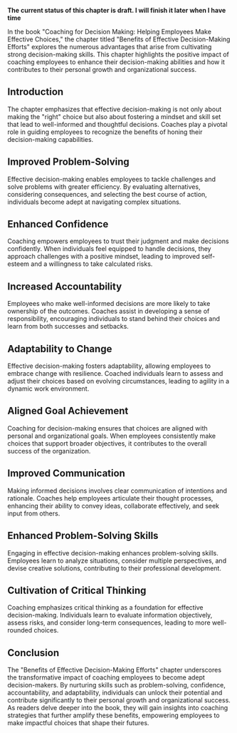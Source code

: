 **The current status of this chapter is draft. I will finish it later when I have time**

In the book "Coaching for Decision Making: Helping Employees Make Effective Choices," the chapter titled "Benefits of Effective Decision-Making Efforts" explores the numerous advantages that arise from cultivating strong decision-making skills. This chapter highlights the positive impact of coaching employees to enhance their decision-making abilities and how it contributes to their personal growth and organizational success.

Introduction
------------

The chapter emphasizes that effective decision-making is not only about making the "right" choice but also about fostering a mindset and skill set that lead to well-informed and thoughtful decisions. Coaches play a pivotal role in guiding employees to recognize the benefits of honing their decision-making capabilities.

Improved Problem-Solving
------------------------

Effective decision-making enables employees to tackle challenges and solve problems with greater efficiency. By evaluating alternatives, considering consequences, and selecting the best course of action, individuals become adept at navigating complex situations.

Enhanced Confidence
-------------------

Coaching empowers employees to trust their judgment and make decisions confidently. When individuals feel equipped to handle decisions, they approach challenges with a positive mindset, leading to improved self-esteem and a willingness to take calculated risks.

Increased Accountability
------------------------

Employees who make well-informed decisions are more likely to take ownership of the outcomes. Coaches assist in developing a sense of responsibility, encouraging individuals to stand behind their choices and learn from both successes and setbacks.

Adaptability to Change
----------------------

Effective decision-making fosters adaptability, allowing employees to embrace change with resilience. Coached individuals learn to assess and adjust their choices based on evolving circumstances, leading to agility in a dynamic work environment.

Aligned Goal Achievement
------------------------

Coaching for decision-making ensures that choices are aligned with personal and organizational goals. When employees consistently make choices that support broader objectives, it contributes to the overall success of the organization.

Improved Communication
----------------------

Making informed decisions involves clear communication of intentions and rationale. Coaches help employees articulate their thought processes, enhancing their ability to convey ideas, collaborate effectively, and seek input from others.

Enhanced Problem-Solving Skills
-------------------------------

Engaging in effective decision-making enhances problem-solving skills. Employees learn to analyze situations, consider multiple perspectives, and devise creative solutions, contributing to their professional development.

Cultivation of Critical Thinking
--------------------------------

Coaching emphasizes critical thinking as a foundation for effective decision-making. Individuals learn to evaluate information objectively, assess risks, and consider long-term consequences, leading to more well-rounded choices.

Conclusion
----------

The "Benefits of Effective Decision-Making Efforts" chapter underscores the transformative impact of coaching employees to become adept decision-makers. By nurturing skills such as problem-solving, confidence, accountability, and adaptability, individuals can unlock their potential and contribute significantly to their personal growth and organizational success. As readers delve deeper into the book, they will gain insights into coaching strategies that further amplify these benefits, empowering employees to make impactful choices that shape their futures.
